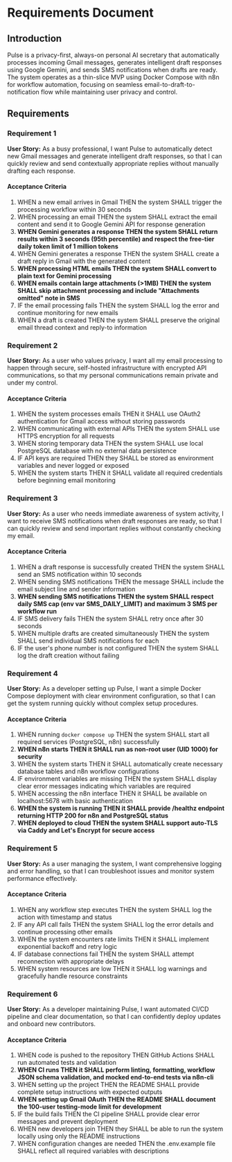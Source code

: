 # Requirements Document

## Introduction

Pulse is a privacy-first, always-on personal AI secretary that automatically processes incoming Gmail messages, generates intelligent draft responses using Google Gemini, and sends SMS notifications when drafts are ready. The system operates as a thin-slice MVP using Docker Compose with n8n for workflow automation, focusing on seamless email-to-draft-to-notification flow while maintaining user privacy and control.

## Requirements

### Requirement 1

**User Story:** As a busy professional, I want Pulse to automatically detect new Gmail messages and generate intelligent draft responses, so that I can quickly review and send contextually appropriate replies without manually drafting each response.

#### Acceptance Criteria

1. WHEN a new email arrives in Gmail THEN the system SHALL trigger the processing workflow within 30 seconds
2. WHEN processing an email THEN the system SHALL extract the email content and send it to Google Gemini API for response generation
3. **WHEN Gemini generates a response THEN the system SHALL return results within 3 seconds (95th percentile) and respect the free-tier daily token limit of 1 million tokens**
4. WHEN Gemini generates a response THEN the system SHALL create a draft reply in Gmail with the generated content
5. **WHEN processing HTML emails THEN the system SHALL convert to plain text for Gemini processing**
6. **WHEN emails contain large attachments (>1MB) THEN the system SHALL skip attachment processing and include "Attachments omitted" note in SMS**
7. IF the email processing fails THEN the system SHALL log the error and continue monitoring for new emails
8. WHEN a draft is created THEN the system SHALL preserve the original email thread context and reply-to information

### Requirement 2

**User Story:** As a user who values privacy, I want all my email processing to happen through secure, self-hosted infrastructure with encrypted API communications, so that my personal communications remain private and under my control.

#### Acceptance Criteria

1. WHEN the system processes emails THEN it SHALL use OAuth2 authentication for Gmail access without storing passwords
2. WHEN communicating with external APIs THEN the system SHALL use HTTPS encryption for all requests
3. WHEN storing temporary data THEN the system SHALL use local PostgreSQL database with no external data persistence
4. IF API keys are required THEN they SHALL be stored as environment variables and never logged or exposed
5. WHEN the system starts THEN it SHALL validate all required credentials before beginning email monitoring

### Requirement 3

**User Story:** As a user who needs immediate awareness of system activity, I want to receive SMS notifications when draft responses are ready, so that I can quickly review and send important replies without constantly checking my email.

#### Acceptance Criteria

1. WHEN a draft response is successfully created THEN the system SHALL send an SMS notification within 10 seconds
2. WHEN sending SMS notifications THEN the message SHALL include the email subject line and sender information
3. **WHEN sending SMS notifications THEN the system SHALL respect daily SMS cap (env var SMS_DAILY_LIMIT) and maximum 3 SMS per workflow run**
4. IF SMS delivery fails THEN the system SHALL retry once after 30 seconds
5. WHEN multiple drafts are created simultaneously THEN the system SHALL send individual SMS notifications for each
6. IF the user's phone number is not configured THEN the system SHALL log the draft creation without failing

### Requirement 4

**User Story:** As a developer setting up Pulse, I want a simple Docker Compose deployment with clear environment configuration, so that I can get the system running quickly without complex setup procedures.

#### Acceptance Criteria

1. WHEN running `docker compose up` THEN the system SHALL start all required services (PostgreSQL, n8n) successfully
2. **WHEN n8n starts THEN it SHALL run as non-root user (UID 1000) for security**
3. WHEN the system starts THEN it SHALL automatically create necessary database tables and n8n workflow configurations
4. IF environment variables are missing THEN the system SHALL display clear error messages indicating which variables are required
5. WHEN accessing the n8n interface THEN it SHALL be available on localhost:5678 with basic authentication
6. **WHEN the system is running THEN it SHALL provide /healthz endpoint returning HTTP 200 for n8n and PostgreSQL status**
7. **WHEN deployed to cloud THEN the system SHALL support auto-TLS via Caddy and Let's Encrypt for secure access**

### Requirement 5

**User Story:** As a user managing the system, I want comprehensive logging and error handling, so that I can troubleshoot issues and monitor system performance effectively.

#### Acceptance Criteria

1. WHEN any workflow step executes THEN the system SHALL log the action with timestamp and status
2. IF any API call fails THEN the system SHALL log the error details and continue processing other emails
3. WHEN the system encounters rate limits THEN it SHALL implement exponential backoff and retry logic
4. IF database connections fail THEN the system SHALL attempt reconnection with appropriate delays
5. WHEN system resources are low THEN it SHALL log warnings and gracefully handle resource constraints

### Requirement 6

**User Story:** As a developer maintaining Pulse, I want automated CI/CD pipeline and clear documentation, so that I can confidently deploy updates and onboard new contributors.

#### Acceptance Criteria

1. WHEN code is pushed to the repository THEN GitHub Actions SHALL run automated tests and validation
2. **WHEN CI runs THEN it SHALL perform linting, formatting, workflow JSON schema validation, and mocked end-to-end tests via n8n-cli**
3. WHEN setting up the project THEN the README SHALL provide complete setup instructions with expected outputs
4. **WHEN setting up Gmail OAuth THEN the README SHALL document the 100-user testing-mode limit for development**
5. IF the build fails THEN the CI pipeline SHALL provide clear error messages and prevent deployment
6. WHEN new developers join THEN they SHALL be able to run the system locally using only the README instructions
7. WHEN configuration changes are needed THEN the .env.example file SHALL reflect all required variables with descriptions
